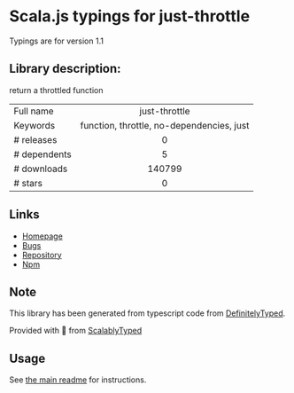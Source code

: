 
# Scala.js typings for just-throttle

Typings are for version 1.1

## Library description:
return a throttled function

|                    |                 |
| ------------------ | :-------------: |
| Full name          | just-throttle |
| Keywords           | function, throttle, no-dependencies, just |
| # releases         | 0 |
| # dependents       | 5 |
| # downloads        | 140799 |
| # stars            | 0 |

## Links
- [Homepage](https://github.com/angus-c/just#readme)
- [Bugs](https://github.com/angus-c/just/issues)
- [Repository](https://github.com/angus-c/just)
- [Npm](https://www.npmjs.com/package/just-throttle)
    


## Note
This library has been generated from typescript code from [DefinitelyTyped](https://definitelytyped.org).

Provided with :purple_heart: from [ScalablyTyped](https://github.com/oyvindberg/ScalablyTyped)

## Usage
See [the main readme](../../readme.md) for instructions.


